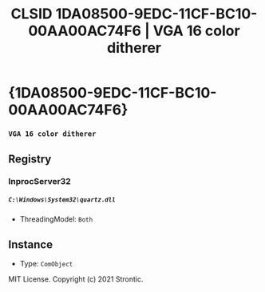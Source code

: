 ﻿---
title: "CLSID 1DA08500-9EDC-11CF-BC10-00AA00AC74F6 | VGA 16 color ditherer"
excerpt: What is COM-Object CLSID 1DA08500-9EDC-11CF-BC10-00AA00AC74F6?
---

# {1DA08500-9EDC-11CF-BC10-00AA00AC74F6}

### `VGA 16 color ditherer`

## Registry


### InprocServer32

##### `C:\Windows\System32\quartz.dll`
* ThreadingModel: `Both`

## Instance

* Type: `ComObject`

MIT License. Copyright (c) 2021 Strontic.


